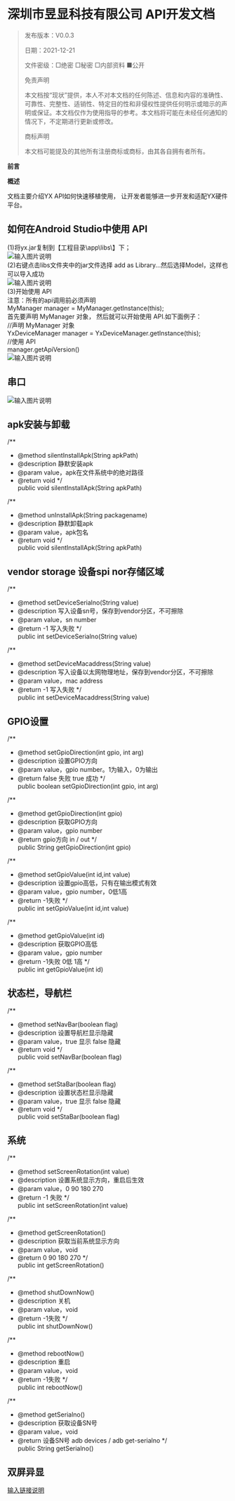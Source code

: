 
# 深圳市昱显科技有限公司  API开发文档


> 发布版本：V0.0.3
> 
> 日期：2021-12-21
> 
> 文件密级：□绝密 □秘密 □内部资料 ■公开
> 
> 免责声明
> 
> 本文档按“现状”提供，本人不对本文档的任何陈述、信息和内容的准确性、可靠性、完整性、适销性、特定目的性和非侵权性提供任何明示或暗示的声明或保证。本文档仅作为使用指导的参考。本文档将可能在未经任何通知的情况下，不定期进行更新或修改。
> 
> 商标声明
> 
> 本文档可能提及的其他所有注册商标或商标，由其各自拥有者所有。  

**前言**

**概述**

文档主要介绍YX API如何快速移植使用， 让开发者能够进一步开发和适配YX硬件平台。



## 如何在Android Studio中使用 API
(1)将yx.jar复制到【工程目录\app\libs\】下；  
![输入图片说明](binary/%E5%9B%BE%E7%89%871.png)  
(2)右键点击libs文件夹中的jar文件选择 add as Library...然后选择Model，这样也可以导入成功  
![输入图片说明](binary/%E5%9B%BE%E7%89%872.png)  
(3)开始使用 API  
注意：所有的api调用前必须声明  
MyManager manager = MyManager.getInstance(this);    
首先要声明 MyManager 对象， 然后就可以开始使用 API.如下面例子：   
//声明 MyManager 对象  
YxDeviceManager manager = YxDeviceManager.getInstance(this);  
//使用 API   
manager.getApiVersion()  
![输入图片说明](binary/%E5%9B%BE%E7%89%873.png)  

## 串口
![输入图片说明](binary/uart.jpg)


## apk安装与卸载

/**
  * @method silentInstallApk(String apkPath) 
  * @description 静默安装apk
  * @param value，apk在文件系统中的绝对路径
  * @return void
*/  
public void silentInstallApk(String apkPath)


/**
  * @method unInstallApk(String packagename) 
  * @description 静默卸载apk
  * @param value，apk包名
  * @return void
*/  
public void silentInstallApk(String apkPath)

## vendor storage 设备spi nor存储区域

/**
  * @method  setDeviceSerialno(String value)
  * @description 写入设备sn号，保存到vendor分区，不可擦除
  * @param value，sn number
  * @return -1 写入失败
*/  
public int setDeviceSerialno(String value)

/**
  * @method  setDeviceMacaddress(String value)
  * @description 写入设备以太网物理地址，保存到vendor分区，不可擦除
  * @param value，mac address
  * @return -1 写入失败
*/  
public int setDeviceMacaddress(String value)

## GPIO设置
/**
  * @method  setGpioDirection(int gpio, int arg)
  * @description 设置GPIO方向
  * @param value，gpio number。1为输入，0为输出
  * @return false 失败 true 成功
*/  
public boolean setGpioDirection(int gpio, int arg)

/**
  * @method  getGpioDirection(int gpio)
  * @description 获取GPIO方向
  * @param value，gpio number
  * @return gpio方向 in / out
*/  
public String getGpioDirection(int gpio)

/**
  * @method  setGpioValue(int id,int value)
  * @description 设置gpio高低，只有在输出模式有效
  * @param value，gpio number，0低1高
  * @return -1失败
*/  
public int setGpioValue(int id,int value)

/**
  * @method  getGpioValue(int id)
  * @description 获取GPIO高低
  * @param value，gpio number
  * @return -1失败 0低 1高
*/  
public int getGpioValue(int id)

## 状态栏，导航栏
/**
  * @method  setNavBar(boolean flag)
  * @description 设置导航栏显示隐藏
  * @param value，true 显示 false 隐藏
  * @return void
*/  
public void setNavBar(boolean flag) 

/**
  * @method  setStaBar(boolean flag)
  * @description 设置状态栏显示隐藏
  * @param value，true 显示 false 隐藏
  * @return void
*/  
public void setStaBar(boolean flag) 

## 系统
/**
  * @method  setScreenRotation(int value)
  * @description 设置系统显示方向，重启后生效
  * @param value，0 90 180 270
  * @return -1 失败
*/  
public int setScreenRotation(int value)

/**
  * @method  getScreenRotation()
  * @description 获取当前系统显示方向
  * @param value，void
  * @return 0 90 180 270
*/  
public int getScreenRotation()

/**
  * @method  shutDownNow()
  * @description 关机
  * @param value，void
  * @return -1失败
*/  
public int shutDownNow()

/**
  * @method  rebootNow()
  * @description 重启
  * @param value，void
  * @return -1失败
*/  
public int rebootNow()

/**
  * @method  getSerialno()
  * @description 获取设备SN号
  * @param value，void
  * @return 设备SN号 adb devices / adb get-serialno
*/  
public String getSerialno()

## 双屏异显
[输入链接说明](https://gitee.com/seasonkky/thirdparty/tree/master/DualScreenDemo)
